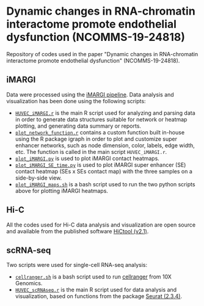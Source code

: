 # Dynamic changes in RNA-chromatin interactome promote endothelial dysfunction (NCOMMS-19-24818)

Repository of codes used in the paper "Dynamic changes in RNA-chromatin interactome promote endothelial dysfunction" (NCOMMS-19-24818).

## iMARGI

Data were processed using the [iMARGI pipeline](https://sysbio.ucsd.edu/imargi_pipeline/). Data analysis and visualization has been done using the following scripts:

- [``HUVEC_iMARGI.r``](./iMARGI_scripts/HUVEC_iMARGI.r) is the main R script used for analyzing and parsing data in order to generate data structures suitable for network or heatmap plotting, and generating data summary or reports.
- [``plot_network_function.r``](./iMARGI_scripts/plot_network_function.r) contains a custom function built in-house using the R package igraph in order to plot and customize super enhancer networks, such as node dimension, color, labels, edge width, etc. The function is called in the main script ``HUVEC_iMARGI.r``.
- [``plot_iMARGI.py``](./iMARGI_scripts/plot_iMARGI.py) is used to plot iMARGI contact heatmaps.
- [``plot_iMARGI_SE_time.py``](./iMARGI_scripts/plot_iMARGI_SE_time.py) is used to plot iMARGI super enhancer (SE) contact heatmap (SEs x SEs contact map) with the three samples on a side-by-side view.
- [``plot_iMARGI_maps.sh``](./iMARGI_scripts/plot_iMARGI_maps.sh) is a bash script used to run the two python scripts above for plotting iMARGI heatmaps.


## Hi-C

All the codes used for Hi-C data analysis and visualization are open source and available from the published software [HiCtool (v2.1)](https://github.com/Zhong-Lab-UCSD/HiCtool).


## scRNA-seq

Two scripts were used for single-cell RNA-seq analysis:

- [``cellranger.sh``](./scRNAseq_scripts/cellranger.sh) is a bash script used to run [cellranger](https://support.10xgenomics.com/single-cell-gene-expression/software/pipelines/latest/using/count) from 10X Genomics.
- [``HUVEC_scRNAseq.r``](./scRNAseq_scripts/HUVEC_scRNAseq.r) is the main R script used for data analysis and visualization, based on functions from the package [Seurat (2.3.4)](https://satijalab.org/seurat/).
